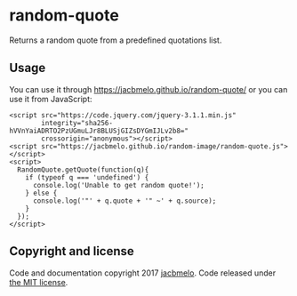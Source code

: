 # random-quote

Returns a random quote from a predefined quotations list.

## Usage

You can use it through https://jacbmelo.github.io/random-quote/ or you can use it from JavaScript:

    <script src="https://code.jquery.com/jquery-3.1.1.min.js" 
            integrity="sha256-hVVnYaiADRTO2PzUGmuLJr8BLUSjGIZsDYGmIJLv2b8=" 
            crossorigin="anonymous"></script>
    <script src="https://jacbmelo.github.io/random-image/random-quote.js"></script>
    <script>
      RandomQuote.getQuote(function(q){
        if (typeof q === 'undefined') {
          console.log('Unable to get random quote!');
        } else {
          console.log('"' + q.quote + '" ~' + q.source);
        }
      });
    </script>
    
## Copyright and license

Code and documentation copyright 2017 [jacbmelo](https://github.com/jacbmelo). Code released under [the MIT license](LICENSE). 
